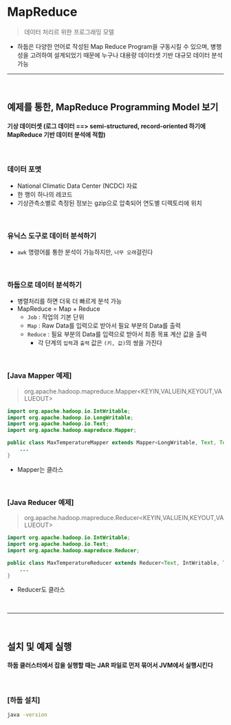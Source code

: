 # MapReduce
> 데이터 처리르 위한 프로그래밍 모델
* 하둡은 다양한 언어로 작성된 Map Reduce Program을 구동시킬 수 있으며, 병행성을 고려하여 설계되었기 때문에 누구나 대용량 데이터셋 기반 대규모 데이터 분석 가능

<hr>
<br>

## 예제를 통한, MapReduce Programming Model 보기

#### 기상 데이터셋 (로그 데이터 ==> semi-structured, record-oriented 하기에 MapReduce 기반 데이터 분석에 적합)

<br>

### 데이터 포맷
* National Climatic Data Center (NCDC) 자료
* 한 행이 하나의 레코드
* 기상관측소별로 측정된 정보는 gzip으로 압축되어 연도별 디렉토리에 위치

<br>

### 유닉스 도구로 데이터 분석하기
* `awk` 명령어를 통한 분석이 가능하지만, `너무 오래`걸린다

<br>

### 하둡으로 데이터 분석하기
* 병렬처리를 하면 더욱 더 빠르게 분석 가능
* MapReduce = Map + Reduce
  * `Job` : 작업의 기본 단위
  * `Map` : Raw Data를 입력으로 받아서 필요 부분의 Data를 출력
  * `Reduce` : 필요 부분의 Data를 입력으로 받아서 최종 목표 계산 값을 출력
    * 각 단계의 `입력`과 `출력` 값은 `(키, 값)`의 쌍을 가진다   

<br>

### [Java Mapper 예제]
> org.apache.hadoop.mapreduce.Mapper<KEYIN,VALUEIN,KEYOUT,VALUEOUT>
```java
import org.apache.hadoop.io.IntWritable;
import org.apache.hadoop.io.LongWritable;
import org.apache.hadoop.io.Text;
import org.apache.hadoop.mapreduce.Mapper;

public class MaxTemperatureMapper extends Mapper<LongWritable, Text, Text, IntWritable> {
    ...
}
```
* Mapper는 클라스

<br>

### [Java Reducer 예제]
> org.apache.hadoop.mapreduce.Reducer<KEYIN,VALUEIN,KEYOUT,VALUEOUT>
```java
import org.apache.hadoop.io.IntWritable;
import org.apache.hadoop.io.Text;
import org.apache.hadoop.mapreduce.Reducer;

public class MaxTemperatureReducer extends Reducer<Text, IntWritable, Text, IntWritable> {
    ... 
}
```
* Reducer도 클라스

<br>
<hr>
<br>

## 설치 및 예제 실행

#### 하둡 클러스터에서 잡을 실행할 때는 JAR 파일로 먼저 묶어서 JVM에서 실행시킨다

<br>

### [하둡 설치]
```bash
java -version
```
